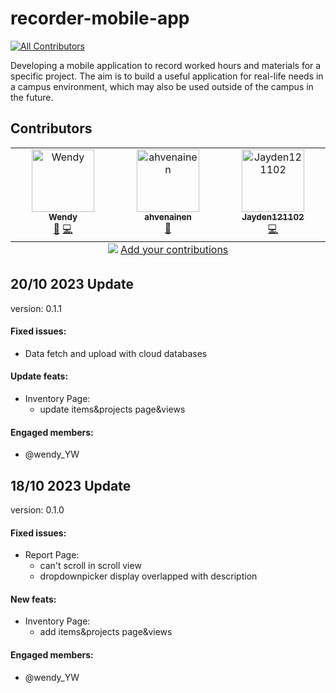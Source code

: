 # recorder-mobile-app
<!-- ALL-CONTRIBUTORS-BADGE:START - Do not remove or modify this section -->
[![All Contributors](https://img.shields.io/badge/all_contributors-3-orange.svg?style=flat-square)](#contributors-)
<!-- ALL-CONTRIBUTORS-BADGE:END -->

Developing a mobile application to record worked hours and materials for a specific project. The aim is to build a useful application for real-life needs in a campus environment, which may also be used outside of the campus in the future.


## Contributors

<!-- ALL-CONTRIBUTORS-LIST:START - Do not remove or modify this section -->
<!-- prettier-ignore-start -->
<!-- markdownlint-disable -->
<table>
  <tbody>
    <tr>
      <td align="center" valign="top" width="14.28%"><a href="https://github.com/wendy-YW"><img src="https://avatars.githubusercontent.com/u/93748904?v=4?s=100" width="100px;" alt="Wendy"/><br /><sub><b>Wendy</b></sub></a><br /><a href="https://github.com/wendy-YW/recorder-mobile-app/commits?author=wendy-YW" title="Documentation">📖</a> <a href="https://github.com/wendy-YW/recorder-mobile-app/commits?author=wendy-YW" title="Code">💻</a></td>
      <td align="center" valign="top" width="14.28%"><a href="https://github.com/ahvenainen"><img src="https://avatars.githubusercontent.com/u/121426005?v=4?s=100" width="100px;" alt="ahvenainen"/><br /><sub><b>ahvenainen</b></sub></a><br /><a href="https://github.com/wendy-YW/recorder-mobile-app/commits?author=ahvenainen" title="Documentation">📖</a></td>
      <td align="center" valign="top" width="14.28%"><a href="https://github.com/Jayden121102"><img src="https://avatars.githubusercontent.com/u/137092085?v=4?s=100" width="100px;" alt="Jayden121102"/><br /><sub><b>Jayden121102</b></sub></a><br /><a href="https://github.com/wendy-YW/recorder-mobile-app/commits?author=Jayden121102" title="Code">💻</a></td>
    </tr>
  </tbody>
  <tfoot>
    <tr>
      <td align="center" size="13px" colspan="7">
        <img src="https://raw.githubusercontent.com/all-contributors/all-contributors-cli/1b8533af435da9854653492b1327a23a4dbd0a10/assets/logo-small.svg">
          <a href="https://all-contributors.js.org/docs/en/bot/usage">Add your contributions</a>
        </img>
      </td>
    </tr>
  </tfoot>
</table>

<!-- markdownlint-restore -->
<!-- prettier-ignore-end -->

<!-- ALL-CONTRIBUTORS-LIST:END -->
<!-- prettier-ignore-start -->
<!-- markdownlint-disable -->

<!-- markdownlint-restore -->
<!-- prettier-ignore-end -->

<!-- ALL-CONTRIBUTORS-LIST:END -->

## 20/10 2023 Update

version: 0.1.1

#### Fixed issues:
- Data fetch and upload with cloud databases

#### Update feats:
- Inventory Page:
  -  update items&projects page&views

#### Engaged members:
- @wendy_YW

## 18/10 2023 Update

version: 0.1.0

#### Fixed issues:
- Report Page:
  - can't scroll in scroll view
  - dropdownpicker display overlapped with description

#### New feats:
- Inventory Page:
  - add items&projects page&views

#### Engaged members:
- @wendy_YW
